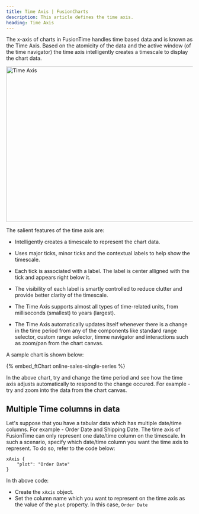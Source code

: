 ```yaml
---
title: Time Axis | FusionCharts
description: This article defines the time axis.
heading: Time Axis
---
```


The x-axis of charts in FusionTime handles time based data and is known as the Time Axis. Based on the atomicity of the data and the active window (of the time navigator) the time axis intelligently creates a timescale to display the chart data. 

<img src="{% site.baseurl %}/images/fusiontime-component-time-axis.png" alt="Time Axis" width="700" height="420">

The salient  features of the time axis are:

* Intelligently creates a timescale to represent the chart data. 

* Uses major ticks, minor ticks and the contextual labels to help show the timescale.

* Each tick is associated with a label. The label is center alligned with the tick and appears right below it. 

* The visibility of each label is smartly controlled to reduce clutter and provide better clarity of the timescale.

* The Time Axis supports almost all types of time-related units, from milliseconds (smallest) to years (largest).

* The Time Axis automatically updates itself whenever there is a change in the time period from any of the components like standard range selector, custom range selector, timme navigator and interactions such as zoom/pan from the chart canvas.

A sample chart is shown below:

{% embed_ftChart online-sales-single-series %}

In the above chart, try and change the time period and see how the time axis adjusts automatically to respond to the change occured. For example - try and zoom into the data from the chart canvas.

## Multiple Time columns in data

Let's suppose that you have a tabular data which has multiple date/time columns. For example - Order Date and Shipping Date. The time axis of FusionTime can only represent one date/time column on the timescale. In such a scenario, specify which date/time column you want the time axis to represent. To do so, refer to the code below:

```
xAxis {
	"plot": "Order Date"
}

```

In th above code:

* Create the `xAxis` object.
* Set the column name which you want to represent on the time axis as the value of the `plot` property. In this case, `Order Date`

